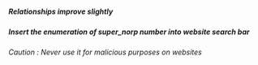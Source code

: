 ##### Relationships improve slightly #####
##### Insert the enumeration of super_norp number into website search bar #####
###### Caution :  Never use it for malicious purposes on websites ######
